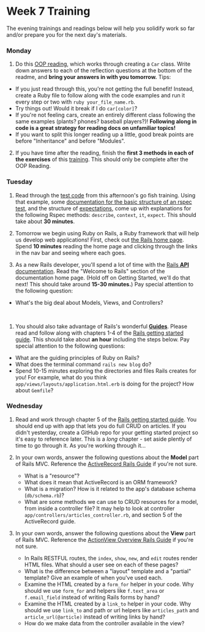 # Week 7 Training

The evening trainings and readings below will help you solidify work so far and/or prepare you for the next day's materials.

### Monday

1. Do this [OOP reading](https://github.com/sf-wdi-31/ruby-oop-reading), which works through creating a `Car` class. Write down answers to each of the reflection questions at the bottom of the readme, and **bring your answers in with you tomorrow.**  Tips:
  * If you just read through this, you're not getting the full benefit!  Instead, create a Ruby file to follow along with the code examples and run it every step or two with `ruby your_file_name.rb`.  
  * Try things out! Would it break if I do `car[color]`?  
  * If you're not feeling cars, create an entirely different class following the same examples (plants? phones? baseball players?)!  **Following along in code is a great strategy for reading docs on unfamiliar topics!**  
  * If you want to split this longer reading up a little, good break points are before "Inheritance" and before "Modules".
 
2. If you have time after the reading, finish the <b>first 3 methods in each of the exercises</b> of this [training](https://github.com/sf-wdi-31/ruby_method_drills). This should only be complete after the OOP Reading.


### Tuesday

1. Read through the [test code](https://github.com/sf-wdi-31/go-fish-card-game) from this afternoon's go fish training. Using that example,  some [documentation for the basic structure of an rspec test](https://www.relishapp.com/rspec/rspec-core/v/3-5/docs/example-groups/basic-structure-describe-it), and the structure of [expectations](http://www.relishapp.com/rspec/rspec-expectations/docs), come up with explanations for the following Rspec methods:  `describe`, `context`, `it`, `expect`.  This should take about **30 minutes**.

1. Tomorrow we begin using Ruby on Rails, a Ruby framework that will help us develop web applications!  First, check out [the Rails home page](http://guides.rubyonrails.org/getting_started.html). Spend **10 minutes** reading the home page and clicking through the links in the nav bar and seeing where each goes.  

1. As a new Rails developer, you'll spend a lot of time with the [Rails **API** documentation](http://api.rubyonrails.org/).  Read the "Welcome to Rails" section of the documentation home page. (Hold off on Getting Started, we'll do that next! This should take around **15-30 minutes.**) Pay special attention to the following question:
  * What's the big deal about Models, Views, and Controllers?
  <br>

1. You should also take advantage of Rails's wonderful [**Guides**](http://guides.rubyonrails.org/). Please read and follow along with chapters 1-4 of the [Rails getting started guide](http://guides.rubyonrails.org/getting_started.html). This should take about **an hour** including the steps below. Pay special attention to the following questions:
  * What are the guiding principles of Ruby on Rails?
  * What does the terminal command `rails new blog` do?
  * Spend 10-15 minutes exploring the directories and files Rails creates for you! For example, what do you think `app/views/layouts/application.html.erb` is doing for the project? How about `Gemfile`?


### Wednesday

1. Read and work through chapter 5 of the  [Rails getting started guide](http://guides.rubyonrails.org/getting_started.html). You should end up with app that lets you do full CRUD on articles. If you didn't yesterday, create a GitHub repo for your getting started project so it's easy to reference later.  This is a *long* chapter - set aside plently of time to go through it. As you're working through it...

1. In your own words, answer the following questions about the **Model** part of Rails MVC. Reference the [ActiveRecord Rails Guide](http://guides.rubyonrails.org/active_record_basics.html) if you're not sure. 
    * What is a "resource"?
    * What does it mean that ActiveRecord is an ORM framework?
    * What is a migration? How is it related to the app's database schema (`db/schema.rb`)?
    * What are some methods we can use to CRUD resources for a model, from inside a controller file?  It may help to look at controller `app/controllers/articles_controller.rb`, and section 5 of the ActiveRecord guide.
  
1. In your own words, answer the following questions about the **View** part of Rails MVC. Reference the [ActionView Overview Rails Guide](http://guides.rubyonrails.org/action_view_overview.html) if you're not sure. 
    * In Rails RESTFUL routes, the `index`, `show`, `new`, and `edit` routes render HTML files. What should a user see on each of these pages?
    * What is the difference between a "layout" template and a "partial" template? Give an example of when you've used each. 
    * Examine the HTML created by a `form_for` helper in your code. Why should we use `form_for` and helpers like `f.text_area` or `f.email_field` instead of writing Rails forms by hand?
    * Examine the HTML created by a `link_to` helper in your code. Why should we use `link_to` and path or url helpers like `articles_path` and `article_url(@article)` instead of writing links by hand?
    * How do we make data from the controller available in the view?



<!-- 

### Thursday 

### Weekend

-->
